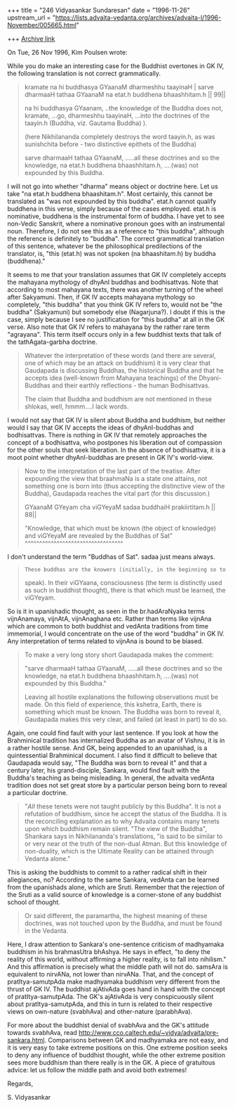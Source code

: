 +++
title = "246 Vidyasankar Sundaresan"
date = "1996-11-26"
upstream_url = "https://lists.advaita-vedanta.org/archives/advaita-l/1996-November/005665.html"

+++
[Archive link](https://lists.advaita-vedanta.org/archives/advaita-l/1996-November/005665.html)

On Tue, 26 Nov 1996, Kim Poulsen wrote:

While you do make an interesting case for the Buddhist overtones in GK IV,
the following translation is not correct grammatically.

>
> kramate na hi buddhasya GYaanaM dharmeshhu taayinaH |
> sarve dharmaaH tathaa GYaanaM na etat.h buddhena bhaashhitam.h || 99||
>
> na hi buddhasya GYaanam, ..the knowledge of the Buddha does not,
> kramate, ...go, dharmeshhu taayinaH, ...into the doctrines of the taayin.h
> (Buddha, viz. Gautama Buddha) ).
>
> (here Nikhilananda completely destroys the word taayin.h, as
> was sunishchita before - two distinctive epithets of the Buddha)
>
> sarve dharmaaH tathaa GYaanaM, .....all these doctrines and so the
> knowledge, na etat.h buddhena bhaashhitam.h, ....(was) not expounded
> by this Buddha.

I will not go into whether "dharma" means object or doctrine here. Let us
take "na etat.h buddhena bhaashitam.h". Most certainly, this cannot be
translated as "was not expounded by this buddha". etat.h cannot qualify
buddhena in this verse, simply because of the cases employed. etat.h is
nominative, buddhena is the instrumental form of buddha. I have yet to see
non-Vedic Sanskrit, where a nominative pronoun goes with an instrumental
noun. Therefore, I do not see this as a reference to "this buddha",
although the reference is definitely to "buddha". The correct grammatical
translation of this sentence, whatever be the philosophical predilections
of the translator, is, "this (etat.h) was not spoken (na bhaashitam.h) by
buddha (buddhena)."

It seems to me that your translation assumes that GK IV completely accepts
the mahayana mythology of dhyAnI buddhas and bodhisattvas. Note that
according to most mahayana texts, there was another turning of the
wheel after Sakyamuni. Then, if GK IV accepts mahayana mythology so
completely, "this buddha" that you think GK IV refers to, would not be
"the buddha" (Sakyamuni) but somebody else (Nagarjuna?). I doubt if this
is the case, simply because I see no justification for "this buddha" at
all in the GK verse. Also note that GK IV refers to mahayana by the rather
rare term "agrayana". This term itself occurs only in a few buddhist texts
that talk of the tathAgata-garbha doctrine.

>
>    Whatever the interpretation of these words (and there are several, one
> of
> which may be an attack on buddhism) it is very clear that Gaudapada
> is discussing Buddhas, the historical Buddha and that he accepts idea
> (well-known from Mahayana teachings) of the Dhyani-Buddhas and their
> earthly reflections - the human Bodhisattvas.
>
>   The claim that Buddha and buddhism are not mentioned in these shlokas,
> well, hmmm....I lack words.
>

I would not say that GK IV is silent about Buddha and buddhism, but
neither would I say that GK IV accepts the ideas of dhyAnI-buddhas and
bodhisattvas. There is nothing in GK IV that remotely approaches the
concept of a bodhisattva, who postpones his liberation out of compassion
for the other souls that seek liberation. In the absence of bodhisattva,
it is a moot point whether dhyAnI-buddhas are present in GK IV's
world-view.

>  Now to the interpretation of the last part of the treatise. After
> expounding the
> view that braahmaNa is a state one attains, not something one is born into
> (thus accepting the distinctive view of the Buddha), Gaudapada reaches
> the vital part (for this discussion.)
>
> GYaanaM GYeyam cha viGYeyaM sadaa buddhaiH prakiirtitam.h || 88||
>
> "Knowledge, that which must be known (the object of knowledge) and
> viGYeyaM are revealed by the Buddhas of Sat"
>          ^^^^^^^^^^^^^^^^^^^^^^^^^^^^^^^^^^

I don't understand the term "Buddhas of Sat". sadaa just means always.

>     These buddhas are the knowers (initially, in the beginning so to
> speak).
> In their viGYaana, consciousness (the term is distinctly used as such in
> buddhist thought), there is that which must be learned, the viGYeyam.
>

So is it in upanishadic thought, as seen in the br.hadAraNyaka terms
vijnAnamaya, vijnAtA, vijnAnaghana etc. Rather than terms like vijnAna
which are common to both buddhist and vedAnta traditions from time
immemorial, I would concentrate on the use of the word "buddha" in GK IV.
Any interpretation of terms related to vijnAna is bound to be biased.

>
>    To make a very long story short Gaudapada makes the comment:
>
> "sarve dharmaaH tathaa GYaanaM, .....all these doctrines and so the
> knowledge, na etat.h buddhena bhaashhitam.h, ....(was) not expounded
> by this Buddha."
>
>    Leaving all hostile explanations the following observations must be
> made. On this field of experience, this kshetra, Earth, there is something
> which must be known. The Buddha was born to reveal it, Gaudapada
> makes this very clear, and failed (at least in part) to do so.

Again, one could find fault with your last sentence. If you look at how
the Brahminical tradition has internalized Buddha as an avatar of Vishnu,
it is in a rather hostile sense. And GK, being appended to an upanishad,
is a quintessential Brahminical document. I also find it difficult to
believe that Gaudapada would say, "The Buddha was born to reveal it" and
that a century later, his grand-disciple, Sankara, would find fault with
the Buddha's teaching as being misleading. In general, the advaita vedAnta
tradition does not set great store by a particular person being born to
reveal a particular doctrine.


>   "*All* these tenets were not taught publicly by this Buddha". It is
> not a refutation of buddhism, since he accept the status of the
> Buddha. It is the reconciling explanation as to why Advaita contains
> many tenets upon which buddhism remain silent. "The view of the
> Buddha", Shankara says in Nikhilananda's translations, "is said to
> be similar to or very near ot the truth of the non-dual Atman. But this
> knowledge of non-duality, which is the Ultimate Reality can be attained
> through Vedanta alone."

This is asking the buddhists to commit to a rather radical shift in their
allegiances, no? According to the same Sankara, vedAnta can be learned
from the upanishads alone, which are Sruti. Remember that the rejection of
the Sruti as a valid source of knowledge is a corner-stone of any buddhist
school of thought.

>   Or said different, the paramartha, the highest meaning of these
> doctrines, was not touched upon by the Buddha, and must be
>  found in the Vedanta.

Here, I draw attention to Sankara's one-sentence criticism of madhyamaka
buddhism in his brahmasUtra bhAshya. He says in effect, "to deny the
reality of this world, without affirming a higher reality, is to fall into
nihilism." And this affirmation is precisely what the middle path will not
do. samsAra is equivalent to nirvANa, not lower than nirvANa. That, and
the concept of pratItya-samutpAda make madhyamaka buddhism very different
from the thrust of GK IV. The buddhist ajAtivAda goes hand in hand with
the concept of pratItya-samutpAda. The GK's ajAtivAda is very
conspicuously silent about pratItya-samutpAda, and this in turn is
related to their respective views on own-nature (svabhAva) and
other-nature (parabhAva).

For more about the buddhist denial of svabhAva and the GK's attitude
towards svabhAva, read
http://www.cco.caltech.edu/~vidya/advaita/pre-sankara.html. Comparisons
between GK and madhyamaka are not easy, and it is very easy to take
extreme positions on this. One extreme position seeks to deny any
influence of buddhist thought, while the other extreme position sees more
buddhism than there really is in the GK. A piece of gratuitous advice: let
us follow the middle path and avoid both extremes!

Regards,

S. Vidyasankar

